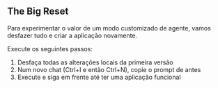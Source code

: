 ## The Big Reset

Para experimentar o valor de um modo customizado de agente, vamos desfazer tudo e criar a aplicação novamente.

Execute os seguintes passos:
1. Desfaça todas as alterações locais da primeira versão
2. Num novo chat (Ctrl+I e então Ctrl+N), copie o prompt de antes
3. Execute e siga em frente até ter uma aplicação funcional